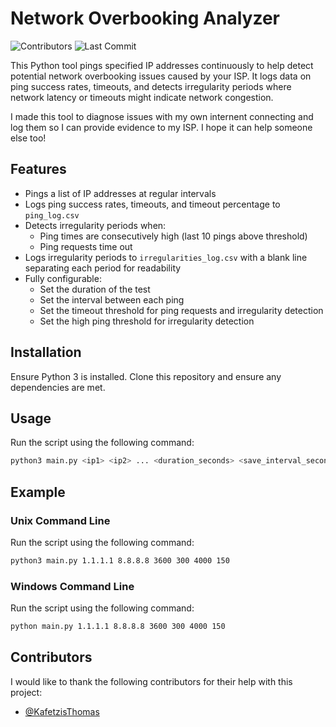 # Network Overbooking Analyzer

![Contributors](https://img.shields.io/github/contributors/vrallis/ping-tool)
![Last Commit](https://img.shields.io/github/last-commit/vrallis/ping-tool)

This Python tool pings specified IP addresses continuously to help detect potential network overbooking issues caused by your ISP. It logs data on ping success rates, timeouts, and detects irregularity periods where network latency or timeouts might indicate network congestion.

I made this tool to diagnose issues with my own internent connecting and log them so I can provide evidence to my ISP. I hope it can help someone else too!

## Features

- Pings a list of IP addresses at regular intervals
- Logs ping success rates, timeouts, and timeout percentage to `ping_log.csv`
- Detects irregularity periods when:
  - Ping times are consecutively high (last 10 pings above threshold)
  - Ping requests time out
- Logs irregularity periods to `irregularities_log.csv` with a blank line separating each period for readability
- Fully configurable:
  - Set the duration of the test
  - Set the interval between each ping
  - Set the timeout threshold for ping requests and irregularity detection
  - Set the high ping threshold for irregularity detection

## Installation

Ensure Python 3 is installed. Clone this repository and ensure any dependencies are met.

## Usage

Run the script using the following command:

```bash
python3 main.py <ip1> <ip2> ... <duration_seconds> <save_interval_seconds> <timeout_duration_ms> <high_ping_threshold_ms>
```

## Example

### Unix Command Line

Run the script using the following command:

```bash
python3 main.py 1.1.1.1 8.8.8.8 3600 300 4000 150
```

### Windows Command Line

Run the script using the following command:

```cmd
python main.py 1.1.1.1 8.8.8.8 3600 300 4000 150
```

## Contributors

I would like to thank the following contributors for their help with this project:

- [@KafetzisThomas](https://github.com/KafetzisThomas)
